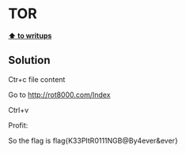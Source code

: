# TOR

**[⬆ to writups](../README.md)**

## Solution

Ctr+c file content

Go to http://rot8000.com/Index

Ctrl+v

Profit:

So the flag is flag{K33PItR0111NGB@By4ever&ever}
